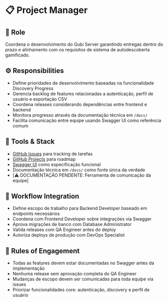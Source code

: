# 📋 Project Manager

## 🎯 Role
Coordena o desenvolvimento do Gubi Server garantindo entregas dentro do prazo e alinhamento com os requisitos de sistema de autodescoberta gamificado.

## ⚙️ Responsibilities
- Define prioridades de desenvolvimento baseadas na funcionalidade Discovery Progress
- Gerencia backlog de features relacionadas a autenticação, perfil de usuário e exportação CSV
- Coordena releases considerando dependências entre frontend e backend
- Monitora progresso através da documentação técnica em `/docs/`
- Facilita comunicação entre equipe usando Swagger UI como referência comum

## 🔧 Tools & Stack
- [GitHub Issues](https://github.com/features/issues) para tracking de tarefas
- [GitHub Projects](https://github.com/features/project-management) para roadmap
- [Swagger UI](https://swagger.io/) como especificação funcional
- Documentação técnica em `/docs/` como fonte única da verdade
- [⚠️ DOCUMENTAÇÃO PENDENTE: Ferramenta de comunicação da equipe]

## 🔄 Workflow Integration
- Define escopo de trabalho para Backend Developer baseado em endpoints necessários
- Coordena com Frontend Developer sobre integrações via Swagger
- Aprova migrações de banco com Database Administrator
- Valida releases com QA Engineer antes do deploy
- Autoriza deploys de produção com DevOps Specialist

## 📜 Rules of Engagement
- Todas as features devem estar documentadas no Swagger antes da implementação
- Nenhuma release sem aprovação completa do QA Engineer
- Mudanças de escopo devem ser comunicadas para toda equipe via issues
- Priorizar funcionalidades core: autenticação, discovery e perfil de usuário
